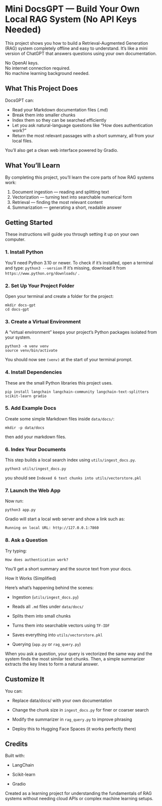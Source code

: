 # Mini DocsGPT — Build Your Own Local RAG System (No API Keys Needed)

This project shows you how to build a Retrieval-Augmented Generation (RAG) system completely offline and easy to understand. It’s like a mini version of ChatGPT that answers questions using your own documentation.

No OpenAI keys.  
No internet connection required.  
No machine learning background needed.

## What This Project Does

DocsGPT can:
- Read your Markdown documentation files (.md)
- Break them into smaller chunks
- Index them so they can be searched efficiently
- Let you ask natural-language questions like “How does authentication work?”
- Return the most relevant passages with a short summary, all from your local files.

You’ll also get a clean web interface powered by Gradio.

## What You’ll Learn

By completing this project, you’ll learn the core parts of how RAG systems work:
1. Document ingestion — reading and splitting text
2. Vectorization — turning text into searchable numerical form
3. Retrieval — finding the most relevant content
4. Summarization — generating a short, readable answer

## Getting Started

These instructions will guide you through setting it up on your own computer.

### 1. Install Python

You’ll need Python 3.10 or newer. To check if it’s installed, open a terminal and type:
`python3 --version`
If it’s missing, download it from `https://www.python.org/downloads/`
.

### 2. Set Up Your Project Folder

Open your terminal and create a folder for the project:
```
mkdir docs-gpt
cd docs-gpt
```

### 3. Create a Virtual Environment

A “virtual environment” keeps your project’s Python packages isolated from your system.

```
python3 -m venv venv
source venv/bin/activate
```
You should now see `(venv)` at the start of your terminal prompt.

### 4. Install Dependencies

These are the small Python libraries this project uses.
```
pip install langchain langchain-community langchain-text-splitters scikit-learn gradio
```
### 5. Add Example Docs

Create some simple Markdown files inside `data/docs/`:
```
mkdir -p data/docs
```
then add your markdown files.
### 6. Index Your Documents

This step builds a local search index using `utils/ingest_docs.py`.

```
python3 utils/ingest_docs.py
```

you should see
`Indexed 6 text chunks into utils/vectorstore.pkl`

### 7. Launch the Web App

Now run:

```
python3 app.py
```

Gradio will start a local web server and show a link such as:
```
Running on local URL: http://127.0.0.1:7860
```

### 8. Ask a Question

Try typing:

`How does authentication work?`

You’ll get a short summary and the source text from your docs.

How It Works (Simplified)

Here’s what’s happening behind the scenes:

* Ingestion (`utils/ingest_docs.py`)

* Reads all `.md` files under `data/docs/`

* Splits them into small chunks

* Turns them into searchable vectors using `TF-IDF`

* Saves everything into `utils/vectorstore.pkl`

* Querying (`app.py` or `rag_query.py`)

When you ask a question, your query is vectorized the same way and the system finds the most similar text chunks. Then, a simple summarizer extracts the key lines to form a natural answer.

## Customize It

You can:

* Replace data/docs/ with your own documentation

* Change the chunk size in `ingest_docs.py` for finer or coarser search

* Modify the summarizer in `rag_query.py` to improve phrasing

* Deploy this to Hugging Face Spaces (it works perfectly there)

## Credits

Built with:

* LangChain

* Scikit-learn

* Gradio

Created as a learning project for understanding the fundamentals of RAG systems without needing cloud APIs or complex machine learning setups.

